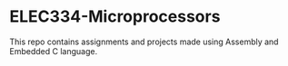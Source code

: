 # ELEC334-Microprocessors
This repo contains assignments and projects made using Assembly and Embedded C language.
